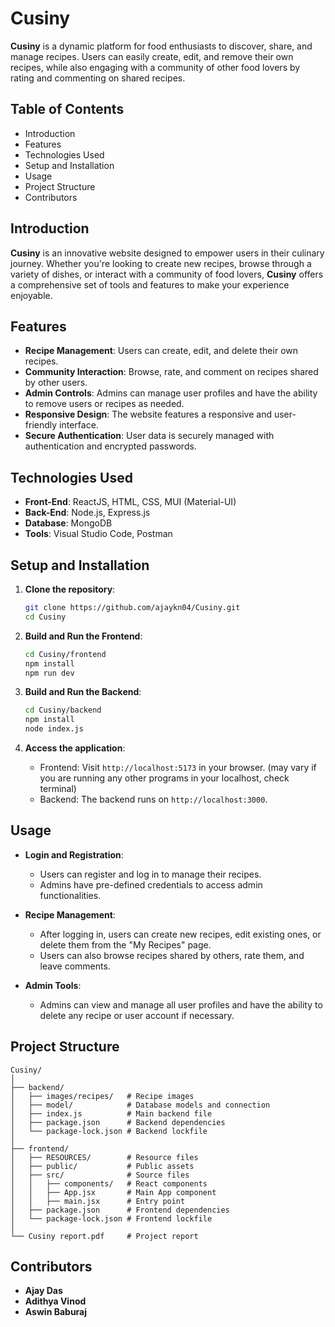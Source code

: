 # **Cusiny**

**Cusiny** is a dynamic platform for food enthusiasts to discover, share, and manage recipes. Users can easily create, edit, and remove their own recipes, while also engaging with a community of other food lovers by rating and commenting on shared recipes.

## **Table of Contents**

- Introduction
- Features
- Technologies Used
- Setup and Installation
- Usage
- Project Structure
- Contributors

## **Introduction**

**Cusiny** is an innovative website designed to empower users in their culinary journey. Whether you're looking to create new recipes, browse through a variety of dishes, or interact with a community of food lovers, **Cusiny** offers a comprehensive set of tools and features to make your experience enjoyable.

## **Features**

- **Recipe Management**: Users can create, edit, and delete their own recipes.
- **Community Interaction**: Browse, rate, and comment on recipes shared by other users.
- **Admin Controls**: Admins can manage user profiles and have the ability to remove users or recipes as needed.
- **Responsive Design**: The website features a responsive and user-friendly interface.
- **Secure Authentication**: User data is securely managed with authentication and encrypted passwords.

## **Technologies Used**

- **Front-End**: ReactJS, HTML, CSS, MUI (Material-UI)
- **Back-End**: Node.js, Express.js
- **Database**: MongoDB
- **Tools**: Visual Studio Code, Postman

## **Setup and Installation**

1. **Clone the repository**:
   ```bash
   git clone https://github.com/ajaykn04/Cusiny.git
   cd Cusiny
   ```

2. **Build and Run the Frontend**:
   ```bash
   cd Cusiny/frontend
   npm install
   npm run dev
   ```

3. **Build and Run the Backend**:
   ```bash
   cd Cusiny/backend
   npm install
   node index.js
   ```

4. **Access the application**:
   - Frontend: Visit `http://localhost:5173` in your browser. (may vary if you are running any other programs in your localhost, check terminal)
   - Backend: The backend runs on `http://localhost:3000`.

## **Usage**

- **Login and Registration**:
  - Users can register and log in to manage their recipes.
  - Admins have pre-defined credentials to access admin functionalities.

- **Recipe Management**:
  - After logging in, users can create new recipes, edit existing ones, or delete them from the "My Recipes" page.
  - Users can also browse recipes shared by others, rate them, and leave comments.

- **Admin Tools**:
  - Admins can view and manage all user profiles and have the ability to delete any recipe or user account if necessary.

## **Project Structure**

```
Cusiny/
│
├── backend/             
│   ├── images/recipes/   # Recipe images
│   ├── model/            # Database models and connection
│   ├── index.js          # Main backend file
│   ├── package.json      # Backend dependencies
│   └── package-lock.json # Backend lockfile
│
├── frontend/            
│   ├── RESOURCES/        # Resource files
│   ├── public/           # Public assets
│   ├── src/              # Source files
│   │   ├── components/   # React components
│   │   ├── App.jsx       # Main App component
│   │   ├── main.jsx      # Entry point
│   ├── package.json      # Frontend dependencies
│   └── package-lock.json # Frontend lockfile
│
└── Cusiny report.pdf     # Project report

```

## **Contributors**

- **Ajay Das**
- **Adithya Vinod**
- **Aswin Baburaj**
